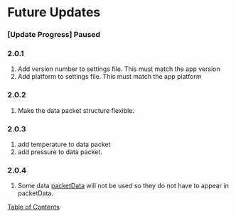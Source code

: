 # Future Updates

### [Update Progress] Paused

### 2.0.1
1. Add version number to settings file. This must match the app version
1. Add platform to settings file. This must match the app platform

### 2.0.2
1. Make the data packet structure flexible.

### 2.0.3
1. add temperature to data packet
2. add pressure to data packet.

### 2.0.4
1. Some data [packetData](DataTransfer.md) will not be used so they do not have to appear in packetData.

[Table of Contents](README.md)
